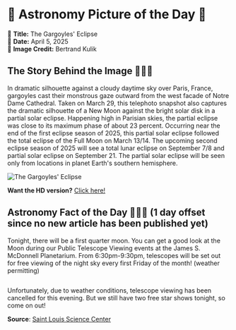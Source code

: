 # 🌌 Astronomy Picture of the Day 🌌
🔭 **Title:** The Gargoyles' Eclipse  
📅 **Date:** April 5, 2025  
📸 **Image Credit:** Bertrand Kulik  

## The Story Behind the Image 🧑‍🚀🔭
In dramatic silhouette against a cloudy daytime sky over Paris, France, gargoyles cast their monstrous gaze outward from the west facade of Notre Dame Cathedral.  Taken on March 29, this telephoto snapshot also captures the dramatic silhouette of a New Moon against the bright solar disk in a partial solar eclipse. Happening high in Parisian skies, the partial eclipse was close to its maximum phase of about 23 percent. Occurring near the end of the first eclipse season of 2025, this partial solar eclipse followed the total eclipse of the Full Moon on March 13/14. The upcoming second eclipse season of 2025 will see a total lunar eclipse on September 7/8 and partial solar eclipse on September 21. The partial solar eclipse will be seen only from locations in planet Earth's southern hemisphere.

![The Gargoyles' Eclipse](https://apod.nasa.gov/apod/image/2504/NDGargoylesEclipse_kulik.jpg)

**Want the HD version?** [Click here!](https://apod.nasa.gov/apod/image/2504/NDGargoylesEclipse_kulik.jpg)

## Astronomy Fact of the Day 👩‍🚀🚀 (1 day offset since no new article has been published yet)
<p>Tonight, there will be a first quarter moon. You can get a good look at the Moon during our Public Telescope Viewing events at the James S. McDonnell Planetarium. From 6:30pm-9:30pm, telescopes will be set out for free viewing of the night sky every first Friday of the month! (weather permitting)</p>
<p><img src="https://www.slsc.org/wp-content/uploads/2025/04/apr-4.jpg" alt=""/></p>
<p>Unfortunately, due to weather conditions, telescope viewing has been cancelled for this evening. But we still have two free star shows tonight, so come on out!</p>

**Source**: [Saint Louis Science Center](https://www.slsc.org/astronomy-fact-of-the-day-april-4-2025/)
